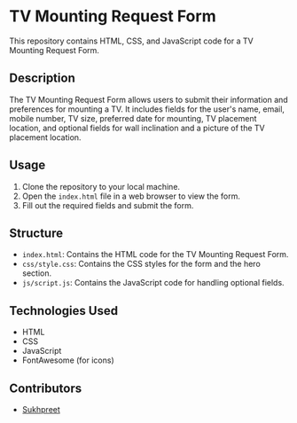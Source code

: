 # TV Mounting Request Form

This repository contains HTML, CSS, and JavaScript code for a TV Mounting Request Form.

## Description

The TV Mounting Request Form allows users to submit their information and preferences for mounting a TV. It includes fields for the user's name, email, mobile number, TV size, preferred date for mounting, TV placement location, and optional fields for wall inclination and a picture of the TV placement location.

## Usage

1. Clone the repository to your local machine.
2. Open the `index.html` file in a web browser to view the form.
3. Fill out the required fields and submit the form.

## Structure

- `index.html`: Contains the HTML code for the TV Mounting Request Form.
- `css/style.css`: Contains the CSS styles for the form and the hero section.
- `js/script.js`: Contains the JavaScript code for handling optional fields.

## Technologies Used

- HTML
- CSS
- JavaScript
- FontAwesome (for icons)

## Contributors

- [Sukhpreet](https://github.com/SUKH2022)
